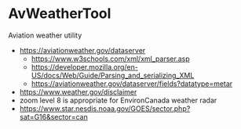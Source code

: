 # AvWeatherTool
Aviation weather utility


- https://aviationweather.gov/dataserver
  - https://www.w3schools.com/xml/xml_parser.asp
  - https://developer.mozilla.org/en-US/docs/Web/Guide/Parsing_and_serializing_XML
  - https://aviationweather.gov/dataserver/fields?datatype=metar
- https://www.weather.gov/disclaimer
- zoom level 8 is appropriate for EnvironCanada weather radar
- https://www.star.nesdis.noaa.gov/GOES/sector.php?sat=G16&sector=can

